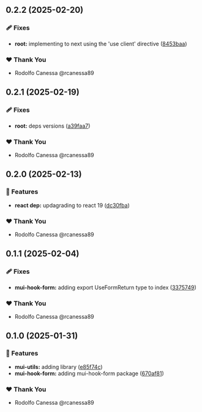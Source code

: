 ## 0.2.2 (2025-02-20)

### 🩹 Fixes

- **root:** implementing to next using the 'use client' directive ([8453baa](https://github.com/rcanessa89/my-shared/commit/8453baa))

### ❤️ Thank You

- Rodolfo Canessa @rcanessa89

## 0.2.1 (2025-02-19)

### 🩹 Fixes

- **root:** deps versions ([a39faa7](https://github.com/rcanessa89/my-shared/commit/a39faa7))

### ❤️ Thank You

- Rodolfo Canessa @rcanessa89

## 0.2.0 (2025-02-13)

### 🚀 Features

- **react dep:** updagrading to react 19 ([dc30fba](https://github.com/rcanessa89/my-shared/commit/dc30fba))

### ❤️ Thank You

- Rodolfo Canessa @rcanessa89

## 0.1.1 (2025-02-04)

### 🩹 Fixes

- **mui-hook-form:** adding export UseFormReturn type to index ([3375749](https://github.com/rcanessa89/my-shared/commit/3375749))

### ❤️ Thank You

- Rodolfo Canessa @rcanessa89

## 0.1.0 (2025-01-31)

### 🚀 Features

- **mui-utils:** adding library ([e85f74c](https://github.com/rcanessa89/my-shared/commit/e85f74c))
- **mui-hook-form:** adding mui-hook-form package ([670af81](https://github.com/rcanessa89/my-shared/commit/670af81))

### ❤️ Thank You

- Rodolfo Canessa @rcanessa89
